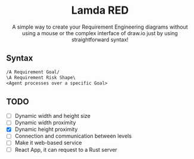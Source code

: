 <div align="center">
    <h1>Lamda RED</h1>
    <p>A simple way to create your Requirement Engineering diagrams without
    using a mouse or the complex interface of draw.io just by using
    straightforward syntax!</p>
</div>

## Syntax

```txt
/A Requirement Goal/
\A Requirement Risk Shape\
<Agent processes over a specific Goal>
```

## TODO

+ [ ] Dynamic width and height size
+ [ ] Dynamic width proximity
+ [x] Dynamic height proximity
+ [ ] Connection and communication between levels
+ [ ] Make it web-based service
+ [ ] React App, it can request to a Rust server